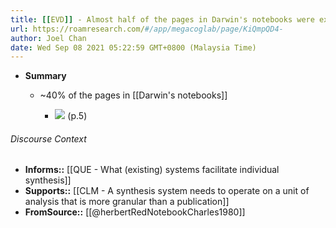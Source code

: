 ```yaml
---
title: [[EVD]] - Almost half of the pages in Darwin's notebooks were excised - [[@herbertRedNotebookCharles1980]]
url: https://roamresearch.com/#/app/megacoglab/page/KiQmpQD4-
author: Joel Chan
date: Wed Sep 08 2021 05:22:59 GMT+0800 (Malaysia Time)
---
```


- **Summary**

    - ~40% of the pages in [[Darwin's notebooks]]

        - ![](https://firebasestorage.googleapis.com/v0/b/firescript-577a2.appspot.com/o/imgs%2Fapp%2Fmegacoglab%2FxpbafynP5X.png?alt=media&token=b8ae79df-fa0d-4472-bc99-70776cda9bf9) (p.5)

###### Discourse Context

- **Informs::** [[QUE - What (existing) systems facilitate individual synthesis]]
- **Supports::** [[CLM - A synthesis system needs to operate on a unit of analysis that is more granular than a publication]]
- **FromSource::** [[@herbertRedNotebookCharles1980]]
